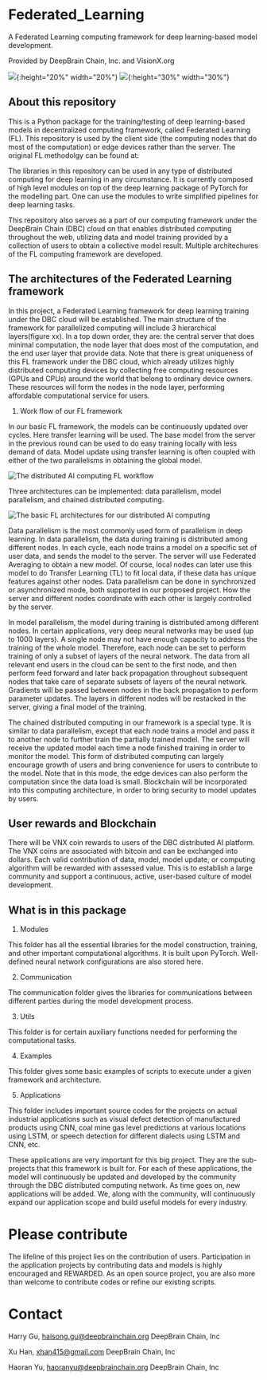 # Federated_Learning
A Federated Learning computing framework for deep learning-based model development. 

Provided by DeepBrain Chain, Inc. and VisionX.org

![ ](docs/aux/images/DeepBrainChainLogo.jpg){:height="20%" width="20%"}   ![ ](docs/aux/images/VisionX_logo.jpg){:height="30%" width="30%"}


## About this repository

This is a Python package for the training/testing of deep learning-based models in decentralized computing framework, called Federated Learning (FL). This repository is used by the client side (the computing nodes that do most of the computation) or edge devices rather than the server.  The original FL methodolgy can be found at:


The libraries in this repository can be used in any type of distributed computing for deep learning in any circumstance. It is currently composed of high level modules on top of the deep learning package of PyTorch for the modelling part. One can use the modules to write simplified pipelines for deep learning tasks. 

This repository also serves as a part of our computing framework under the DeepBrain Chain (DBC) cloud on that enables distributed computing throughout the web, utilizing data and model training provided by a collection of users to obtain a collective model result. Multiple architechures of the FL computing framework are developed.



## The architectures of the Federated Learning framework

In this project, a Federated Learning framework for deep learning training under the DBC cloud will be established. The main structure of the framework for parallelized computing will include 3 hierarchical layers(figure xx). In a top down order, they are: the central server that does minimal computation, the node layer that does most of the computation, and the end user layer that provide data. Note that there is great uniqueness of this FL framework under the DBC cloud, which already utilizes highly distributed computing devices by collecting free computing resources (GPUs and CPUs) around the world that belong to ordinary device owners. These resources will form the nodes in the node layer, performing affordable computational service for users. 

1) Work flow of our FL framework

In our basic FL framework, the models can be continuously updated over cycles. Here transfer learning will be used. The base model from the server in the previous round can be used to do easy training locally with less demand of data. Model update using transfer learning is often coupled with either of the two parallelisms in obtaining the global model.

![The distributed AI computing FL workflow](docs/aux/images/FL_workflow.png)

Three architectures can be implemented: data parallelism, model parallelism, and chained distributed computing.

![The basic FL architectures for our distributed AI computing](docs/aux/images/FL_architecture.png)

Data parallelism is the most commonly used form of parallelism in deep learning. In data parallelism, the data during training is distributed among different nodes. In each cycle, each node trains a model on a specific set of user data, and sends the model to the server. The server will use Federated Averaging to obtain a new model. Of course, local nodes can later use this model to do Transfer Learning (TL) to fit local data, if these data has unique features against other nodes. Data parallelism can be done in synchronized or asynchronized mode, both supported in our proposed project. How the server and different nodes coordinate with each other is largely controlled by the server.  

In model parallelism, the model during training is distributed among different nodes. In certain applications, very deep neural networks may be used (up to 1000 layers). A single node may not have enough capacity to address the training of the whole model. Therefore, each node can be set to perform training of only a subset of layers of the neural network. The data from all relevant end users in the cloud can be sent to the first node, and then perform feed forward and later back propagation throughout subsequent nodes that take care of separate subsets of layers of the neural network. Gradients will be passed between nodes in the back propagation to perform parameter updates. The layers in different nodes will be restacked in the server, giving a final model of the training. 

The chained distributed computing in our framework is a special type. It is similar to data parallelism, except that each node trains a model and pass it to another node to further train the partially trained model. The server will receive the updated model each time a node finished training in order to monitor the model. This form of distributed computing can largely encourage growth of users and bring convenience for users to contribute to the model. Note that in this mode, the edge devices can also perform the computation since the data load is small. Blockchain will be incorporated into this computing architecture, in order to bring security to model updates by users.


## User rewards and Blockchain

There will be VNX coin rewards to users of the DBC distributed AI platform. The VNX coins are associated with bitcoin and can be exchanged into dollars. Each valid contribution of data, model, model update, or computing algorithm will be rewarded with assessed value. This is to establish a large community and support a continuous, active, user-based culture of model development.


## What is in this package

1. Modules

This folder has all the essential libraries for the model construction, training, and other important computational algorithms. It is built upon PyTorch. Well-defined neural network configurations are also stored here. 


2. Communication

The communication folder gives the libraries for communications between different parties during the model development process. 


3. Utils

This folder is for certain auxiliary functions needed for performing the computational tasks.


4. Examples

This folder gives some basic examples of scripts to execute under a given framework and architecture.


5. Applications

This folder includes important source codes for the projects on actual industrial applications such as visual defect detection of manufactured products using CNN, coal mine gas level predictions at various locations using LSTM, or speech detection for different dialects using LSTM and CNN, etc.

These applications are very important for this big project. They are the sub-projects that this framework is built for. For each of these applications, the model will continuously be updated and developed by the community through the DBC distributed computing network. As time goes on, new applications will be added. We, along with the community, will continuously expand our application scope and build useful models for every industry.


# Please contribute

The lifeline of this project lies on the contribution of users. Participation in the application projects by contributing data and models is highly encouraged and REWARDED. As an open source project, you are also more than welcome to contribute codes or refine our existing scripts.


# Contact
Harry Gu, haisong.gu@deepbrainchain.org     DeepBrain Chain, Inc

Xu Han, xhan415@gmail.com     DeepBrain Chain, Inc

Haoran Yu, haoranyu@deepbrainchain.org     DeepBrain Chain, Inc

